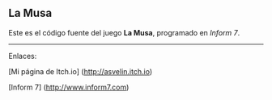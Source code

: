 ## La Musa

Este es el código fuente del juego **La Musa**, programado en *Inform 7*.

---

Enlaces:

[Mi página de Itch.io] (http://asvelin.itch.io)

[Inform 7] (http://www.inform7.com)

